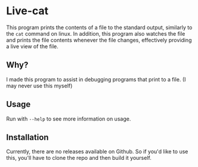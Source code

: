 # Live-cat

This program prints the contents of a file to the standard output, similarly to the `cat` command on linux. In addition, this program also watches the file and prints the file contents whenever the file changes, effectively providing a live view of the file.

## Why?

I made this program to assist in debugging programs that print to a file. (I may never use this myself)

## Usage

Run with `--help` to see more information on usage.

## Installation

Currently, there are no releases available on Github. So if you'd like to use this, you'll have to clone the repo and then build it yourself.
